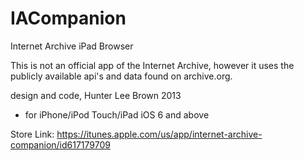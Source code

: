 IACompanion
===========

Internet Archive iPad Browser

This is not an official app of the Internet Archive, however it uses the publicly available api's and data found on archive.org.


design and code, Hunter Lee Brown 2013   


 * for iPhone/iPod Touch/iPad iOS 6 and above

Store Link:
https://itunes.apple.com/us/app/internet-archive-companion/id617179709
